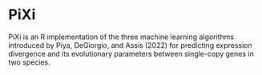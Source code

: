 # PiXi
PiXi is an R implementation of the three machine learning algorithms introduced by Piya, DeGiorgio, and Assis (2022) for predicting expression divergence and its evolutionary parameters between single-copy genes in two species.
